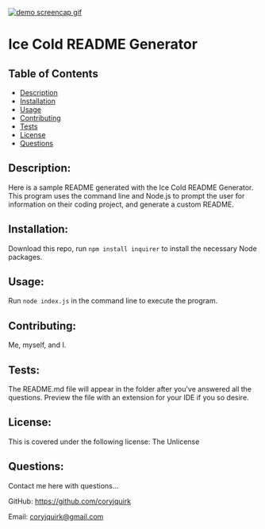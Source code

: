 <a href="https://coryjquirk.github.io/ice-cold-readme-generator/demo.gif"><img src="https://coryjquirk.github.io/ice-cold-readme-generator/demo.gif" alt="demo screencap gif"></a>

# Ice Cold README Generator

## Table of Contents
* [Description](#description)
* [Installation](#installation)
* [Usage](#usage)
* [Contributing](#contributing)
* [Tests](#tests)
* [License](#license)
* [Questions](#questions)

## Description:
Here is a sample README generated with the Ice Cold README Generator. This program uses the command line and Node.js to prompt the user for information on their coding project, and generate a custom README.
## Installation:
Download this repo, run `npm install inquirer` to install the necessary Node packages.
## Usage: 
Run `node index.js` in the command line to execute the program.
## Contributing:
Me, myself, and I.
## Tests:
The README.md file will appear in the folder after you've answered all the questions. Preview the file with an extension for your IDE if you so desire.
## License:
This is covered under the following license:  The Unlicense
## Questions:
Contact me here with questions...

GitHub: https://github.com/coryjquirk

Email: coryjquirk@gmail.com
        
